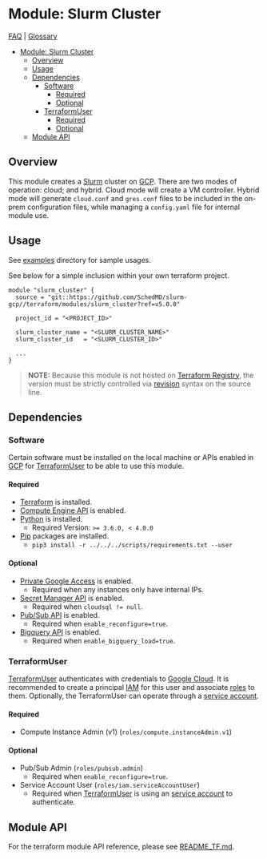 # Module: Slurm Cluster

[FAQ](../../../docs/faq.md) | [Glossary](../../../docs/glossary.md)

<!-- mdformat-toc start --slug=github --no-anchors --maxlevel=6 --minlevel=1 -->

- [Module: Slurm Cluster](#module-slurm-cluster)
  - [Overview](#overview)
  - [Usage](#usage)
  - [Dependencies](#dependencies)
    - [Software](#software)
      - [Required](#required)
      - [Optional](#optional)
    - [TerraformUser](#terraformuser)
      - [Required](#required-1)
      - [Optional](#optional-1)
  - [Module API](#module-api)

<!-- mdformat-toc end -->

## Overview

This module creates a [Slurm](../../../docs/glossary.md#slurm) cluster on
[GCP](../../../docs/glossary.md#gcp). There are two modes of operation: cloud;
and hybrid. Cloud mode will create a VM controller. Hybrid mode will generate
`cloud.conf` and `gres.conf` files to be included in the on-prem configuration
files, while managing a `config.yaml` file for internal module use.

## Usage

See [examples](../../examples/slurm_cluster/) directory for sample usages.

See below for a simple inclusion within your own terraform project.

```hcl
module "slurm_cluster" {
  source = "git::https://github.com/SchedMD/slurm-gcp//terraform/modules/slurm_cluster?ref=v5.0.0"

  project_id = "<PROJECT_ID>"

  slurm_cluster_name = "<SLURM_CLUSTER_NAME>"
  slurm_cluster_id   = "<SLURM_CLUSTER_ID>"

  ...
}
```

> **NOTE:** Because this module is not hosted on
> [Terraform Registry](../../../docs/glossary.md#terraform-registry), the
> version must be strictly controlled via
> [revision](https://www.terraform.io/language/modules/sources#selecting-a-revision)
> syntax on the source line.

## Dependencies

### Software

Certain software must be installed on the local machine or APIs enabled in
[GCP](../../../docs/glossary.md#gcp) for
[TerraformUser](../../../docs/glossary.md#terraformuser) to be able to use this
module.

#### Required

- [Terraform](https://www.terraform.io/downloads.html) is installed.
- [Compute Engine API](../../../docs/glossary.md#compute-engine) is enabled.
- [Python](../../../docs/glossary.md#python) is installed.
  - Required Version: `>= 3.6.0, < 4.0.0`
- [Pip](../../../../docs/glossary.md#pip) packages are installed.
  - `pip3 install -r ../../../scripts/requirements.txt --user`

#### Optional

- [Private Google Access](../../../docs/glossary.md#private-google-access) is
  enabled.
  - Required when any instances only have internal IPs.
- [Secret Manager API](../../../docs/glossary.md#secret-manager) is enabled.
  - Required when `cloudsql != null`.
- [Pub/Sub API](../../../docs/glossary.md#pubsub) is enabled.
  - Required when `enable_reconfigure=true`.
- [Bigquery API](../../../docs/glossary.md#bigquery) is enabled.
  - Required when `enable_bigquery_load=true`.

### TerraformUser

[TerraformUser](../../../docs/glossary.md#terraformuser) authenticates with
credentials to [Google Cloud](../../../docs/glossary.md#gcp). It is recommended
to create a principal [IAM](../../../docs/glossary.md#iam) for this user and
associate [roles](../../../docs/glossary.md#iam-roles) to them. Optionally, the
TerraformUser can operate through a
[service account](../../../docs/glossary.md#service-account).

#### Required

- Compute Instance Admin (v1) (`roles/compute.instanceAdmin.v1`)

#### Optional

- Pub/Sub Admin (`roles/pubsub.admin`)
  - Required when `enable_reconfigure=true`.
- Service Account User (`roles/iam.serviceAccountUser`)
  - Required when [TerraformUser](../../../docs/glossary.md#terraformuser) is
    using an [service account](../../../docs/glossary.md#service-account) to
    authenticate.

## Module API

For the terraform module API reference, please see
[README_TF.md](./README_TF.md).
